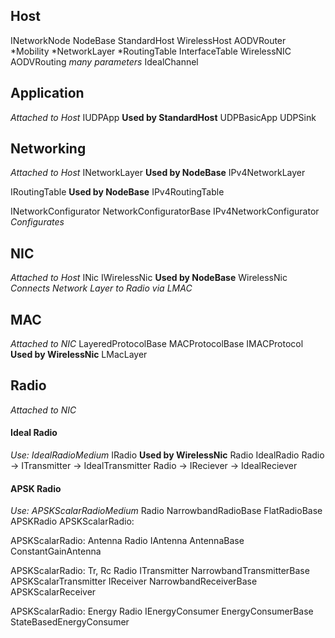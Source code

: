 ## Host
INetworkNode
    NodeBase
        StandardHost
            WirelessHost
                AODVRouter
                    *Mobility
                    *NetworkLayer
                    *RoutingTable
                    InterfaceTable
                    WirelessNIC
                    AODVRouting _many parameters_
                    IdealChannel

## Application
_Attached to Host_
IUDPApp __Used by StandardHost__
        UDPBasicApp
        UDPSink

## Networking
_Attached to Host_
INetworkLayer __Used by NodeBase__
    IPv4NetworkLayer

IRoutingTable __Used by NodeBase__
    IPv4RoutingTable

INetworkConfigurator
    NetworkConfiguratorBase
        IPv4NetworkConfigurator _Configurates_

## NIC
_Attached to Host_
INic
    IWirelessNic __Used by NodeBase__
        WirelessNic _Connects Network Layer to Radio via LMAC_

## MAC
_Attached to NIC_
LayeredProtocolBase
    MACProtocolBase
    IMACProtocol __Used by WirelessNic__
        LMacLayer

## Radio
_Attached to NIC_
#### Ideal Radio
_Use: IdealRadioMedium_
IRadio __Used by WirelessNic__
    Radio
        IdealRadio
            Radio -> ITransmitter -> IdealTransmitter
            Radio -> IReciever -> IdealReciever

#### APSK Radio
_Use: APSKScalarRadioMedium_
Radio
    NarrowbandRadioBase
        FlatRadioBase
            APSKRadio
                APSKScalarRadio:

APSKScalarRadio: Antenna
Radio
    IAntenna
        AntennaBase
            ConstantGainAntenna

APSKScalarRadio: Tr, Rc
Radio
    ITransmitter
        NarrowbandTransmitterBase
            APSKScalarTransmitter
    IReceiver
        NarrowbandReceiverBase
            APSKScalarReceiver

APSKScalarRadio: Energy
Radio
    IEnergyConsumer
        EnergyConsumerBase
            StateBasedEnergyConsumer
